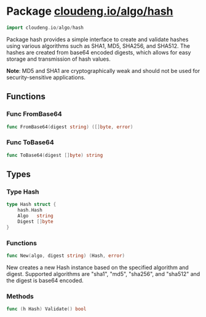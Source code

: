 # Package [cloudeng.io/algo/hash](https://pkg.go.dev/cloudeng.io/algo/hash?tab=doc)

```go
import cloudeng.io/algo/hash
```

Package hash provides a simple interface to create and validate hashes
using various algorithms such as SHA1, MD5, SHA256, and SHA512. The hashes
are created from base64 encoded digests, which allows for easy storage and
transmission of hash values.

**Note**: MD5 and SHA1 are cryptographically weak and should not be used for
security-sensitive applications.

## Functions
### Func FromBase64
```go
func FromBase64(digest string) ([]byte, error)
```

### Func ToBase64
```go
func ToBase64(digest []byte) string
```



## Types
### Type Hash
```go
type Hash struct {
	hash.Hash
	Algo   string
	Digest []byte
}
```

### Functions

```go
func New(algo, digest string) (Hash, error)
```
New creates a new Hash instance based on the specified algorithm and digest.
Supported algorithms are "sha1", "md5", "sha256", and "sha512" and the
digest is base64 encoded.



### Methods

```go
func (h Hash) Validate() bool
```







